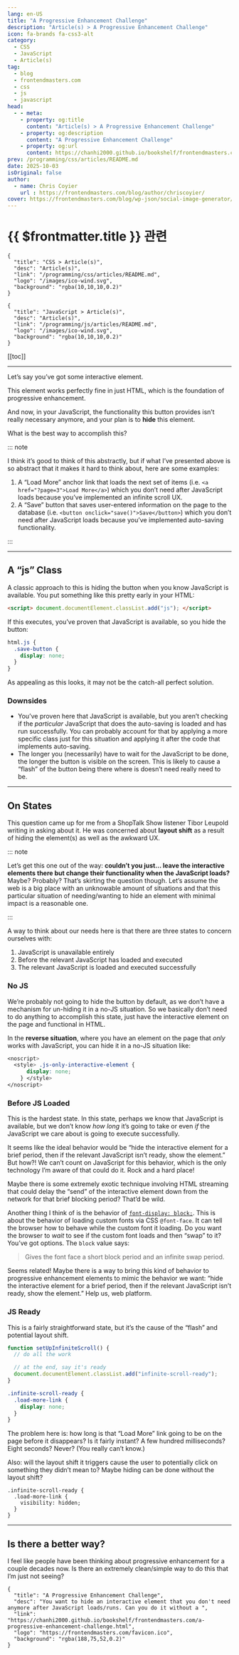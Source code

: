 ```yaml
---
lang: en-US
title: "A Progressive Enhancement Challenge"
description: "Article(s) > A Progressive Enhancement Challenge"
icon: fa-brands fa-css3-alt
category:
  - CSS
  - JavaScript
  - Article(s)
tag:
  - blog
  - frontendmasters.com
  - css
  - js
  - javascript
head:
  - - meta:
    - property: og:title
      content: "Article(s) > A Progressive Enhancement Challenge"
    - property: og:description
      content: "A Progressive Enhancement Challenge"
    - property: og:url
      content: https://chanhi2000.github.io/bookshelf/frontendmasters.com/a-progressive-enhancement-challenge.html
prev: /programming/css/articles/README.md
date: 2025-10-03
isOriginal: false
author:
  - name: Chris Coyier
    url : https://frontendmasters.com/blog/author/chriscoyier/
cover: https://frontendmasters.com/blog/wp-json/social-image-generator/v1/image/7324
---
```


# {{ $frontmatter.title }} 관련

```component VPCard
{
  "title": "CSS > Article(s)",
  "desc": "Article(s)",
  "link": "/programming/css/articles/README.md",
  "logo": "/images/ico-wind.svg",
  "background": "rgba(10,10,10,0.2)"
}
```

```component VPCard
{
  "title": "JavaScript > Article(s)",
  "desc": "Article(s)",
  "link": "/programming/js/articles/README.md",
  "logo": "/images/ico-wind.svg",
  "background": "rgba(10,10,10,0.2)"
}
```

[[toc]]

---

<SiteInfo
  name="A Progressive Enhancement Challenge"
  desc="You want to hide an interactive element that you don't need anymore after JavaScript loads/runs. Can you do it without a "
  url="https://frontendmasters.com/blog/a-progressive-enhancement-challenge/"
  logo="https://frontendmasters.com/favicon.ico"
  preview="https://frontendmasters.com/blog/wp-json/social-image-generator/v1/image/7324"/>

Let’s say you’ve got some interactive element.

This element works perfectly fine in just HTML, which is the foundation of progressive enhancement.

And now, in your JavaScript, the functionality this button provides isn’t really necessary anymore, and your plan is to **hide** this element.

What is the best way to accomplish this?

::: note

I think it’s good to think of this abstractly, but if what I’ve presented above is so abstract that it makes it hard to think about, here are some examples:

1. A “Load More” anchor link that loads the next set of items (i.e. `<a href="?page=3">Load More</a>`) which you don’t need after JavaScript loads because you’ve implemented an infinite scroll UX.
2. A “Save” button that saves user-entered information on the page to the database (i.e. `<button onclick="save()">Save</button>`) which you don’t need after JavaScript loads because you’ve implemented auto-saving functionality.

:::

---

## A “js” Class

A classic approach to this is hiding the button when you know JavaScript is available. You put something like this pretty early in your HTML:

```html
<script> document.documentElement.classList.add("js"); </script>
```

If this executes, you’ve proven that JavaScript is available, so you hide the button:

```css
html.js {
  .save-button {
    display: none;
  }
}
```

As appealing as this looks, it may not be the catch-all perfect solution.

### Downsides

- You’ve proven here that JavaScript is available, but you aren’t checking if the *particular* JavaScript that does the auto-saving is loaded and has run successfully. You can probably account for that by applying a more specific class just for this situation and applying it after the code that implements auto-saving.
- The longer you (necessarily) have to wait for the JavaScript to be done, the longer the button is visible on the screen. This is likely to cause a “flash” of the button being there where is doesn’t need really need to be.

---

## On States

This question came up for me from a ShopTalk Show listener Tibor Leupold writing in asking about it. He was concerned about **layout shift** as a result of hiding the element(s) as well as the awkward UX.

::: note

Let’s get this one out of the way: **couldn’t you just… leave the interactive elements there but change their functionality when the JavaScript loads?** Maybe? Probably? That’s skirting the question though. Let’s assume the web is a big place with an unknowable amount of situations and that this particular situation of needing/wanting to hide an element with minimal impact is a reasonable one.

:::

A way to think about our needs here is that there are three states to concern ourselves with:

1. JavaScript is unavailable entirely
2. Before the relevant JavaScript has loaded and executed
3. The relevant JavaScript is loaded and executed successfully

### No JS

We’re probably not going to hide the button by default, as we don’t have a mechanism for un-hiding it in a no-JS situation. So we basically don’t need to do anything to accomplish this state, just have the interactive element on the page and functional in HTML.

In the **reverse situation**, where you have an element on the page that *only* works with JavaScript, you can hide it in a no-JS situation like:

```css
<noscript>
  <style> .js-only-interactive-element {
      display: none;
    } </style>
</noscript>
```

### Before JS Loaded

This is the hardest state. In this state, perhaps we know that JavaScript is available, but we don’t know *how long* it’s going to take or even *if* the JavaScript we care about is going to execute successfully.

It seems like the ideal behavior would be “hide the interactive element for a brief period, then if the relevant JavaScript isn’t ready, show the element.” But how?! We can’t count on JavaScript for this behavior, which is the only technology I’m aware of that could do it. Rock and a hard place!

Maybe there is some extremely exotic technique involving HTML streaming that could delay the “send” of the interactive element down from the network for that brief blocking period? That’d be wild.

Another thing I think of is the behavior of [<VPIcon icon="fa-brands fa-firefox"/>`font-display: block;`](https://developer.mozilla.org/en-US/docs/Web/CSS/@font-face/font-display#block). This is about the behavior of loading custom fonts via CSS `@font-face`. It can tell the browser how to behave while the custom font it loading. Do you want the browser to *wait* to see if the custom font loads and then “swap” to it? You’ve got options. The `block` value says:

> Gives the font face a short block period and an infinite swap period.

Seems related! Maybe there is a way to bring this kind of behavior to progressive enhancement elements to mimic the behavior we want: “hide the interactive element for a brief period, then if the relevant JavaScript isn’t ready, show the element.” Help us, web platform.

### JS Ready

This is a fairly straightforward state, but it’s the cause of the “flash” and potential layout shift.

```js
function setUpInfiniteScroll() {
  // do all the work

  // at the end, say it's ready
  document.documentElement.classList.add("infinite-scroll-ready");
}
```

```css
.infinite-scroll-ready {
  .load-more-link {
    display: none;
  }
}
```

The problem here is: how long is that “Load More” link going to be on the page before it disappears? Is it fairly instant? A few hundred milliseconds? Eight seconds? Never? (You really can’t know.)

Also: will the layout shift it triggers cause the user to potentially click on something they didn’t mean to? Maybe hiding can be done without the layout shift?

```scss{3}
.infinite-scroll-ready {
  .load-more-link {
    visibility: hidden;
  }
}
```

---

## Is there a better way?

I feel like people have been thinking about progressive enhancement for a couple decades now. Is there an extremely clean/simple way to do this that I’m just not seeing?

<!-- TODO: add ARTICLE CARD -->
```component VPCard
{
  "title": "A Progressive Enhancement Challenge",
  "desc": "You want to hide an interactive element that you don't need anymore after JavaScript loads/runs. Can you do it without a ",
  "link": "https://chanhi2000.github.io/bookshelf/frontendmasters.com/a-progressive-enhancement-challenge.html",
  "logo": "https://frontendmasters.com/favicon.ico",
  "background": "rgba(188,75,52,0.2)"
}
```
